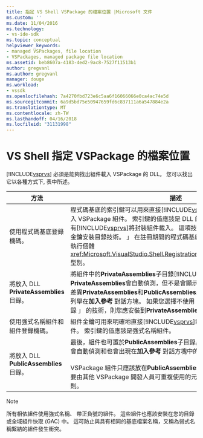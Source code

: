 ```yaml
---
title: 指定 VS Shell VSPackage 的檔案位置 |Microsoft 文件
ms.custom: ''
ms.date: 11/04/2016
ms.technology:
- vs-ide-sdk
ms.topic: conceptual
helpviewer_keywords:
- managed VSPackages, file location
- VSPackages, managed package file location
ms.assetid: beb8607a-4183-4ed2-9ac8-7527f11513b1
author: gregvanl
ms.author: gregvanl
manager: douge
ms.workload:
- vssdk
ms.openlocfilehash: 7a4270fbd723e6c5aa6f16066066e0ca4ac74e5d
ms.sourcegitcommit: 6a9d5bd75e50947659fd6c837111a6a547884e2a
ms.translationtype: MT
ms.contentlocale: zh-TW
ms.lasthandoff: 04/16/2018
ms.locfileid: "31131998"
---
```

# <a name="specifying-vspackage-file-location-to-the-vs-shell"></a>VS Shell 指定 VSPackage 的檔案位置
[!INCLUDE[vsprvs](../../code-quality/includes/vsprvs_md.md)] 必須是能夠找出組件載入 VSPackage 的 DLL。 您可以找出它以各種方式下, 表中所述。  
  
|方法|描述|  
|------------|-----------------|  
|使用程式碼基底登錄機碼。|程式碼基底的索引鍵可以用來直接[!INCLUDE[vsprvs](../../code-quality/includes/vsprvs_md.md)]從任何完整的檔案路徑載入 VSPackage 組件。 索引鍵的值應該是 DLL 的檔案路徑。 這是最佳的方式有[!INCLUDE[vsprvs](../../code-quality/includes/vsprvs_md.md)]將封裝組件載入。 這項技術有時稱為 「 程式碼基底/私密金鑰安裝目錄技術。 」 在註冊期間的程式碼基底值透過傳遞至註冊屬性類別的執行個體<xref:Microsoft.VisualStudio.Shell.RegistrationAttribute.RegistrationContext>型別。|  
|將放入 DLL **PrivateAssemblies**目錄。|將組件中的**PrivateAssemblies**子目錄[!INCLUDE[vsprvs](../../code-quality/includes/vsprvs_md.md)]目錄。 組件位於**PrivateAssemblies**會自動偵測，但不是會顯示在**加入參考** 對話方塊。 之間的差異**PrivateAssemblies**和**PublicAssemblies**是組件中**PublicAssemblies**會列舉在**加入參考**  對話方塊。 如果您選擇不使用 「 程式碼基底/私密金鑰安裝目錄 」 的技術，則您應安裝到**PrivateAssemblies**目錄。|  
|使用強式名稱組件和組件登錄機碼。|組件金鑰可用來明確地直接[!INCLUDE[vsprvs](../../code-quality/includes/vsprvs_md.md)]載入強式命名 VSPackage 組件。 索引鍵的值應該是強式名稱組件。|  
|將放入 DLL **PublicAssemblies**目錄。|最後，組件也可置於**PublicAssemblies**子目錄。 組件位於**PublicAssemblies**會自動偵測和也會出現在**加入參考** 對話方塊中的[!INCLUDE[vsprvs](../../code-quality/includes/vsprvs_md.md)]。<br /><br /> VSPackage 組件只應該放在**PublicAssemblies**目錄，如果它們包含受管理的要由其他 VSPackage 開發人員可重複使用的元件。 大部分的組件不符合此準則。|  
  
> [!NOTE]
>  所有相依組件使用強式名稱、 帶正負號的組件。 這些組件也應該安裝在您的目錄或全域組件快取 (GAC) 中。 這可防止與具有相同的基底檔案名稱，又稱為弱式名稱繫結的組件發生衝突。